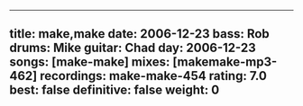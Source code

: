 
---
title: make,make
date: 2006-12-23
bass:	Rob
drums:	Mike
guitar:	Chad
day: 2006-12-23
songs: [make-make]
mixes: [makemake-mp3-462]
recordings: make-make-454
rating: 7.0
best: false
definitive: false
weight: 0
---
